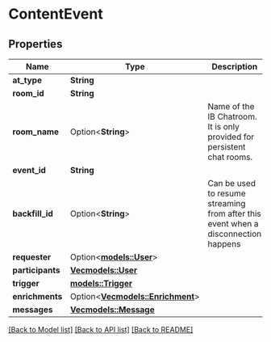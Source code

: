 # ContentEvent

## Properties

Name | Type | Description | Notes
------------ | ------------- | ------------- | -------------
**at_type** | **String** |  | 
**room_id** | **String** |  | 
**room_name** | Option<**String**> | Name of the IB Chatroom. It is only provided for persistent chat rooms. | [optional]
**event_id** | **String** |  | 
**backfill_id** | Option<**String**> | Can be used to resume streaming from after this event when a disconnection happens | [optional]
**requester** | Option<[**models::User**](User.md)> |  | [optional]
**participants** | [**Vec<models::User>**](User.md) |  | 
**trigger** | [**models::Trigger**](Trigger.md) |  | 
**enrichments** | Option<[**Vec<models::Enrichment>**](Enrichment.md)> |  | [optional]
**messages** | [**Vec<models::Message>**](Message.md) |  | 

[[Back to Model list]](../README.md#documentation-for-models) [[Back to API list]](../README.md#documentation-for-api-endpoints) [[Back to README]](../README.md)


